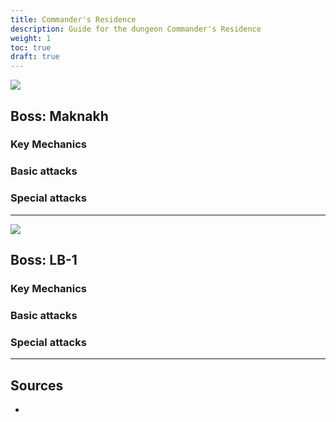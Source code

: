 ```yaml
---
title: Commander's Residence
description: Guide for the dungeon Commander's Residence
weight: 1
toc: true
draft: true
---
```


<div id="maknakh">

![](https://i.imgur.com/rNb6wnh.png)
## Boss: Maknakh

### Key Mechanics

### Basic attacks

### Special attacks

</div>

<hr/>

<div id="lb-1">

![](https://i.imgur.com/g3x308I.png)
## Boss: LB-1

### Key Mechanics

### Basic attacks

### Special attacks

</div>

<hr/>

## Sources

* []()
